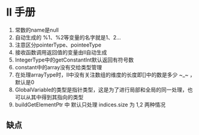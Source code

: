 # ll 手册

1. 常数的name是null
2. 自动生成的 %1、%2等变量的名字就是1、2...
3. 注意区分pointerType、pointeeType
4. 接收函数调用返回值的变量由ll自动生成
5. IntegerType中的getConstantInt默认返回有符号数
6. constant中的array没有交给类型管理
7. 在处理arrayType时，ll中没有关注数组的维度的长度即[]中的数是多少 ~_~ ，默认是0
8. GlobalVariable的类型是指针类型，这是为了进行局部和全局的同一处理，也可以从其中得到其指向的类型
9. buildGetElementPtr 中 默认只处理 indices.size 为 1,2 两种情况


## 缺点
